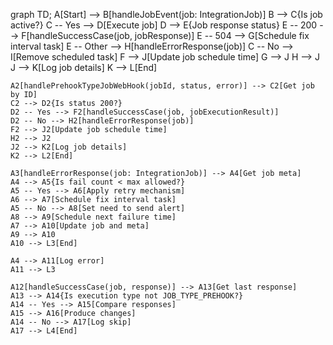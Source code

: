 graph TD;
    A[Start] --> B[handleJobEvent(job: IntegrationJob)]
    B --> C{Is job active?}
    C -- Yes --> D[Execute job]
    D --> E{Job response status}
    E -- 200 --> F[handleSuccessCase(job, jobResponse)]
    E -- 504 --> G[Schedule fix interval task]
    E -- Other --> H[handleErrorResponse(job)]
    C -- No --> I[Remove scheduled task]
    F --> J[Update job schedule time]
    G --> J
    H --> J
    J --> K[Log job details]
    K --> L[End]

    A2[handlePrehookTypeJobWebHook(jobId, status, error)] --> C2[Get job by ID]
    C2 --> D2{Is status 200?}
    D2 -- Yes --> F2[handleSuccessCase(job, jobExecutionResult)]
    D2 -- No --> H2[handleErrorResponse(job)]
    F2 --> J2[Update job schedule time]
    H2 --> J2
    J2 --> K2[Log job details]
    K2 --> L2[End]

    A3[handleErrorResponse(job: IntegrationJob)] --> A4[Get job meta]
    A4 --> A5{Is fail count < max allowed?}
    A5 -- Yes --> A6[Apply retry mechanism]
    A6 --> A7[Schedule fix interval task]
    A5 -- No --> A8[Set need to send alert]
    A8 --> A9[Schedule next failure time]
    A7 --> A10[Update job and meta]
    A9 --> A10
    A10 --> L3[End]

    A4 --> A11[Log error]
    A11 --> L3

    A12[handleSuccessCase(job, response)] --> A13[Get last response]
    A13 --> A14{Is execution type not JOB_TYPE_PREHOOK?}
    A14 -- Yes --> A15[Compare responses]
    A15 --> A16[Produce changes]
    A14 -- No --> A17[Log skip]
    A17 --> L4[End]

